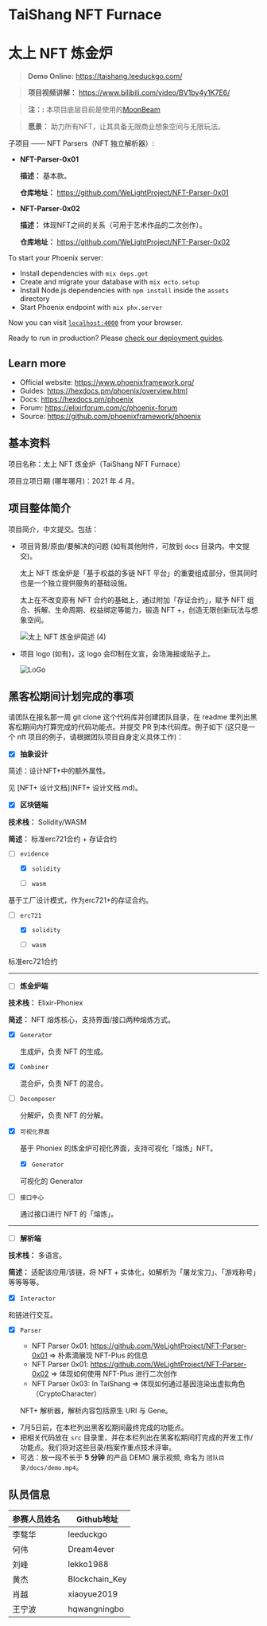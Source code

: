 # TaiShang NFT Furnace

# 太上 NFT 炼金炉

> **Demo Online:** https://taishang.leeduckgo.com/

> **项目视频讲解：** https://www.bilibili.com/video/BV1by4y1K7E6/

> **注：:** 本项目底层目前是使用的[MoonBeam](https://docs.moonbeam.network/)

> **愿景：** 助力所有NFT，让其具备无限商业想象空间与无限玩法。

子项目 —— NFT Parsers（NFT 独立解析器）:

- **NFT-Parser-0x01**

  **描述：** 基本款。
  
  **仓库地址：** https://github.com/WeLightProject/NFT-Parser-0x01

- **NFT-Parser-0x02**

  **描述：** 体现NFT之间的关系（可用于艺术作品的二次创作）。
  
  **仓库地址：** https://github.com/WeLightProject/NFT-Parser-0x02

To start your Phoenix server:

  * Install dependencies with `mix deps.get`
  * Create and migrate your database with `mix ecto.setup`
  * Install Node.js dependencies with `npm install` inside the `assets` directory
  * Start Phoenix endpoint with `mix phx.server`

Now you can visit [`localhost:4000`](http://localhost:4000) from your browser.

Ready to run in production? Please [check our deployment guides](https://hexdocs.pm/phoenix/deployment.html).

## Learn more

  * Official website: https://www.phoenixframework.org/
  * Guides: https://hexdocs.pm/phoenix/overview.html
  * Docs: https://hexdocs.pm/phoenix
  * Forum: https://elixirforum.com/c/phoenix-forum
  * Source: https://github.com/phoenixframework/phoenix

## 基本资料

项目名称：太上 NFT 炼金炉（TaiShang NFT Furnace）

项目立项日期 (哪年哪月)：2021 年 4 月。

## 项目整体简介

项目简介，中文提交。包括：

- 项目背景/原由/要解决的问题 (如有其他附件，可放到 `docs` 目录内。中文提交)。

  太上 NFT 炼金炉是「基于权益的多链 NFT 平台」的重要组成部分，但其同时也是一个独立提供服务的基础设施。

  太上在不改变原有 NFT 合约的基础上，通过附加「存证合约」，赋予 NFT 组合、拆解、生命周期、权益绑定等能力，锻造 NFT +，创造无限创新玩法与想象空间。

  ![太上 NFT 炼金炉简述 (4)](https://tva1.sinaimg.cn/large/008i3skNgy1gqkikcm71lj31r20u0wjr.jpg)

- 项目 logo (如有)，这 logo 会印制在文宣，会场海报或贴子上。

  ![LoGo](https://tva1.sinaimg.cn/large/008i3skNly1gr1agx4l7lj30hs0b4web.jpg)

## 黑客松期间计划完成的事项

请团队在报名那一周 git clone 这个代码库并创建团队目录，在 readme 里列出黑客松期间内打算完成的代码功能点。并提交 PR 到本代码库。例子如下 (这只是一个 nft 项目的例子，请根据团队项目自身定义具体工作)：

- [x] **抽象设计**

简述：设计NFT+中的额外属性。

见 [NFT+ 设计文档](NFT+ 设计文档.md)。

- [x] **区块链端**

**技术栈：** Solidity/WASM

**简述：** 标准erc721合约 + 存证合约

- [ ] `evidence`

   - [x] `solidity`
   
   - [ ] `wasm`

基于工厂设计模式，作为erc721+的存证合约。

- [ ] `erc721`

   - [x] `solidity`
   
   - [ ] `wasm`

标准erc721合约

---

- [ ] **炼金炉端**

**技术栈：** Elixir-Phoniex

**简述：** NFT 熔炼核心，支持界面/接口两种熔炼方式。


- [x] `Generator`

  生成炉，负责 NFT 的生成。

- [x] `Combiner`

  混合炉，负责 NFT 的混合。
  
- [ ] `Decomposer`

  分解炉，负责 NFT 的分解。


- [x] `可视化界面`

  基于 Phoniex 的炼金炉可视化界面，支持可视化「熔炼」NFT。
  
  - [x] `Generator`
  
  可视化的 Generator

- [ ] `接口中心`

  通过接口进行 NFT 的「熔炼」。

---

- [ ] **解析端**

**技术栈：** 多语言。

**简述：** 适配该应用/该链，将 NFT + 实体化，如解析为「屠龙宝刀」、「游戏称号」等等等等。

- [x] `Interactor`

和链进行交互。

- [x] `Parser`

  - NFT Parser 0x01: https://github.com/WeLightProject/NFT-Parser-0x01 => 朴素滴展现 NFT-Plus 的信息
  - NFT Parser 0x01: https://github.com/WeLightProject/NFT-Parser-0x02 => 体现如何使用 NFT-Plus 进行二次创作
  - NFT Parser 0x03: In TaiShang => 体现如何通过基因渲染出虚拟角色（CryptoCharacter）

  NFT+ 解析器，解析内容包括原生 URI 与 Gene。


- 7月5日前，在本栏列出黑客松期间最终完成的功能点。
- 把相关代码放在 `src` 目录里，并在本栏列出在黑客松期间打完成的开发工作/功能点。我们将对这些目录/档案作重点技术评审。
- 可选：放一段不长于 **5 分钟** 的产品 DEMO 展示视频, 命名为 `团队目录/docs/demo.mp4`。

## 队员信息

| 参赛人员姓名 | Github地址     |
| ------------ | -------------- |
| 李骜华       | leeduckgo      |
| 何伟         | Dream4ever     |
| 刘峰         | lekko1988      |
| 黄杰         | Blockchain_Key |
| 肖越         | xiaoyue2019    |
| 王宁波       | hqwangningbo   |

